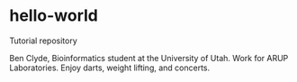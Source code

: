 # hello-world
Tutorial repository

Ben Clyde, Bioinformatics student at the University of Utah. Work for ARUP Laboratories. Enjoy darts, weight lifting, and concerts.
